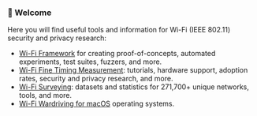 ### 👋 Welcome

Here you will find useful tools and information for Wi-Fi (IEEE 802.11) security and privacy research:

- [Wi-Fi Framework](https://github.com/domienschepers/wifi-framework) for creating proof-of-concepts, automated experiments, test suites, fuzzers, and more.
- [Wi-Fi Fine Timing Measurement](https://github.com/domienschepers/wifi-ftm): tutorials, hardware support, adoption rates, security and privacy research, and more.
- [Wi-Fi Surveying](https://github.com/domienschepers/wifi-surveying): datasets and statistics for 271,700+ unique networks, tools, and more.
- [Wi-Fi Wardriving for macOS](https://github.com/domienschepers/wifi-wardriving-macos) operating systems.

